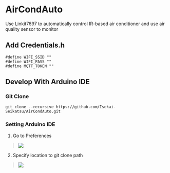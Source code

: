 # AirCondAuto
Use Linkit7697 to automatically control IR-based air conditioner and use air quality sensor to monitor 
## Add Credentials.h
```
#define WIFI_SSID ""
#define WIFI_PASS ""
#define MQTT_TOKEN ""
```

## Develop With Arduino IDE
### Git Clone
`git clone --recursive https://github.com/Isekai-Seikatsu/AirCondAuto.git`

### Setting Arduino IDE
1. Go to Preferences
  > ![](https://i.imgur.com/54Galqz.png)
2. Specify location to git clone path
  > ![](https://i.imgur.com/GSE25zv.png)
